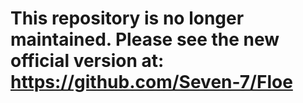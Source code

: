 # This repository is no longer maintained. Please see the new official version at: https://github.com/Seven-7/Floe
